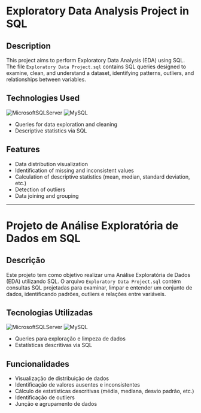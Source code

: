 # Exploratory Data Analysis Project in SQL

## Description
This project aims to perform Exploratory Data Analysis (EDA) using SQL. The file `Exploratory Data Project.sql` contains SQL queries designed to examine, clean, and understand a dataset, identifying patterns, outliers, and relationships between variables.

## Technologies Used
![MicrosoftSQLServer](https://img.shields.io/badge/Microsoft%20SQL%20Server-CC2927?style=for-the-badge&logo=microsoft%20sql%20server&logoColor=white) ![MySQL](https://img.shields.io/badge/mysql-4479A1.svg?style=for-the-badge&logo=mysql&logoColor=white)
- Queries for data exploration and cleaning
- Descriptive statistics via SQL

## Features
- Data distribution visualization
- Identification of missing and inconsistent values
- Calculation of descriptive statistics (mean, median, standard deviation, etc.)
- Detection of outliers
- Data joining and grouping


---


# Projeto de Análise Exploratória de Dados em SQL

## Descrição
Este projeto tem como objetivo realizar uma Análise Exploratória de Dados (EDA) utilizando SQL. O arquivo `Exploratory Data Project.sql` contém consultas SQL projetadas para examinar, limpar e entender um conjunto de dados, identificando padrões, outliers e relações entre variáveis.

## Tecnologias Utilizadas
![MicrosoftSQLServer](https://img.shields.io/badge/Microsoft%20SQL%20Server-CC2927?style=for-the-badge&logo=microsoft%20sql%20server&logoColor=white) ![MySQL](https://img.shields.io/badge/mysql-4479A1.svg?style=for-the-badge&logo=mysql&logoColor=white)
- Queries para exploração e limpeza de dados
- Estatísticas descritivas via SQL

## Funcionalidades
- Visualização de distribuição de dados
- Identificação de valores ausentes e inconsistentes
- Cálculo de estatísticas descritivas (média, mediana, desvio padrão, etc.)
- Identificação de outliers
- Junção e agrupamento de dados
